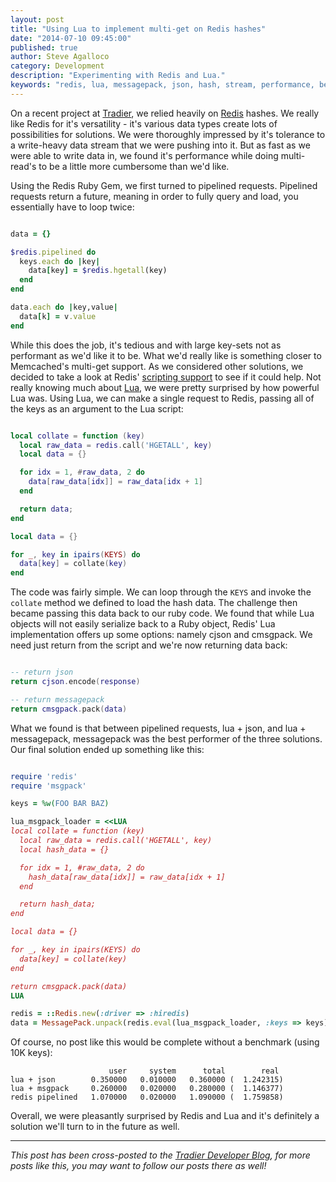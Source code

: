 ```yaml
---
layout: post
title: "Using Lua to implement multi-get on Redis hashes"
date: "2014-07-10 09:45:00"
published: true
author: Steve Agalloco
category: Development
description: "Experimenting with Redis and Lua."
keywords: "redis, lua, messagepack, json, hash, stream, performance, benchmark, hgetall, pipelined"
---
```


On a recent project at [Tradier](http://tradier.com), we relied heavily on [Redis](http://redis.io) hashes. We really like Redis for it's versatility - it's various data types create lots of possibilities for solutions. We were thoroughly impressed by it's tolerance to a write-heavy data stream that we were pushing into it. But as fast as we were able to write data in, we found it's performance while doing multi-read's to be a little more cumbersome than we'd like.

Using the Redis Ruby Gem, we first turned to pipelined requests. Pipelined requests return a future, meaning in order to fully query and load, you essentially have to loop twice:

```ruby

data = {}

$redis.pipelined do
  keys.each do |key|
    data[key] = $redis.hgetall(key)
  end
end

data.each do |key,value|
  data[k] = v.value
end

```

While this does the job, it's tedious and with large key-sets not as performant as we'd like it to be. What we'd really like is something closer to Memcached's multi-get support. As we considered other solutions, we decided to take a look at Redis' <a href="http://redis.io/commands/eval">scripting support</a> to see if it could help.  Not really knowing much about <a href="http://www.lua.org">Lua</a>, we were pretty surprised by how powerful Lua was. Using Lua, we can make a single request to Redis, passing all of the keys as an argument to the Lua script:

```lua

local collate = function (key)
  local raw_data = redis.call('HGETALL', key)
  local data = {}

  for idx = 1, #raw_data, 2 do
    data[raw_data[idx]] = raw_data[idx + 1]
  end

  return data;
end

local data = {}

for _, key in ipairs(KEYS) do
  data[key] = collate(key)
end

```

The code was fairly simple. We can loop through the `KEYS` and invoke the `collate` method we defined to load the hash data. The challenge then became passing this data back to our ruby code. We found that while Lua objects will not easily serialize back to a Ruby object, Redis' Lua implementation offers up some options: namely cjson and cmsgpack. We need just return from the script and we're now returning data back:

```lua

-- return json
return cjson.encode(response)

-- return messagepack
return cmsgpack.pack(data)

```

What we found is that between pipelined requests, lua + json, and lua + messagepack, messagepack was the best performer of the three solutions. Our final solution ended up something like this:

```ruby

require 'redis'
require 'msgpack'

keys = %w(FOO BAR BAZ)

lua_msgpack_loader = <<LUA
local collate = function (key)
  local raw_data = redis.call('HGETALL', key)
  local hash_data = {}

  for idx = 1, #raw_data, 2 do
    hash_data[raw_data[idx]] = raw_data[idx + 1]
  end

  return hash_data;
end

local data = {}

for _, key in ipairs(KEYS) do
  data[key] = collate(key)
end

return cmsgpack.pack(data)
LUA

redis = ::Redis.new(:driver => :hiredis)
data = MessagePack.unpack(redis.eval(lua_msgpack_loader, :keys => keys))

```

Of course, no post like this would be complete without a benchmark (using 10K keys):

```
                      user     system      total        real
lua + json        0.350000   0.010000   0.360000 (  1.242315)
lua + msgpack     0.260000   0.020000   0.280000 (  1.146377)
redis pipelined   1.070000   0.020000   1.090000 (  1.759858)

```

Overall, we were pleasantly surprised by Redis and Lua and it's definitely a solution we'll turn to in the future as well.

---

*This post has been cross-posted to the <a href="http://stdout.tradier.com">Tradier Developer Blog</a>, for more posts like this, you may want to follow our posts there as well!*
